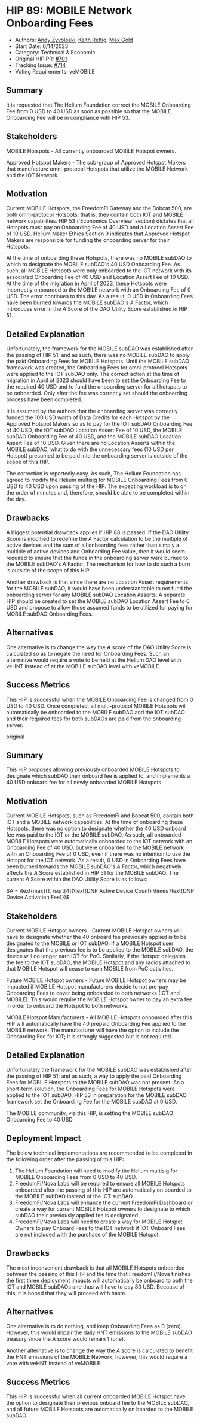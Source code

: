 # HIP 89: MOBILE Network Onboarding Fees 
- Authors: [Andy Zyvoloski](https://github.com/heatedlime), [Keith Rettig](https://github.com/keithrettig), [Max Gold](https://github.com/MaxGold91)
- Start Date: 6/14/2023
- Category: Technical & Economic
- Original HIP PR: [#701](https://github.com/helium/HIP/pull/701)
- Tracking Issue: [#714](https://github.com/helium/HIP/issues/714)
- Voting Requirements: veMOBILE

## Summary
It is requested that The Helium Foundation correct the MOBILE Onboarding Fee from 0 USD to 40 USD as soon as possible so that the MOBILE Onboarding Fee will be in compliance with HIP 53.

## Stakeholders
MOBILE Hotspots - All currently onboarded MOBILE Hotspot owners. 

Approved Hotspot Makers - The sub-group of Approved Hotspot Makers that manufacture omni-protocol Hotspots that utilize the MOBILE Network and the IOT Network.  

## Motivation
Current MOBILE Hotspots, the FreedomFi Gateway and the Bobcat 500, are both omni-protocol Hotspots; that is, they contain both IOT and MOBILE network capabilities.  HIP 53 ('Economics Overview' section) dictates that all Hotspots must pay an Onboarding Fee of 40 USD and a Location Assert Fee of 10 USD.  Helium Maker Ethics Section 9 indicates that Approved Hotspot Makers are responsible for funding the onboarding server for their Hotspots.

At the time of onboarding these Hotspots, there was no MOBILE subDAO to which to designate the MOBILE subDAO's 40 USD Onboarding Fee.  As such, all MOBILE Hotspots were only onboarded to the IOT network with its associated Onboarding Fee of 40 USD and Location Assert Fee of 10 USD.  At the time of the migration in April of 2023, these Hotspots were incorrectly onboarded to the MOBILE network with an Onboarding Fee of 0 USD.  The error continues to this day.  As a result, 0 USD in Onboarding Fees have been burned towards the MOBILE subDAO's $A$ Factor, which introduces error in the $A$ Score of the DAO Utility Score established in HIP 51.

## Detailed Explanation
Unfortunately, the framework for the MOBILE subDAO was established after the passing of HIP 51; and as such, there was no MOBILE subDAO to apply the paid Onboarding Fees for MOBILE Hotspots.  Until the MOBILE subDAO framework was created, the Onboarding Fees for omni-protocol Hotspots were applied to the IOT subDAO only.  The correct action at the time of migration in April of 2023 should have been to set the Onboarding Fee to the required 40 USD and to fund the onboarding server for all hotspots to be onboarded.  Only after the fee was correctly set should the onboarding process have been completed.

It is assumed by the authors that the onboarding server was correctly funded the 100 USD worth of Data Credits for each Hotspot by the Approved Hotspot Makers so as to pay for the IOT subDAO Onboarding Fee of 40 USD, the IOT subDAO Location Assert Fee of 10 USD, the MOBILE subDAO Onboarding Fee of 40 USD, and the MOBILE subDAO Location Assert Fee of 10 USD.  Given there are no Location Asserts within the MOBILE subDAO, what to do with the unnecessary fees (10 USD per Hotspot) presumed to be paid into the onboarding server is outside of the scope of this HIP.

The correction is reportedly easy.  As such, The Helium Foundation has agreed to modify the Helium multisig for MOBILE Onboarding Fees from 0 USD to 40 USD upon passing of the HIP.  The expecting workload is to on the order of minutes and, therefore, should be able to be completed within the day.

## Drawbacks
A biggest potential drawback applies if HIP 88 is passed.  If the DAO Utility Score is modified to redefine the $A$ Factor calculation to be the multiple of active devices and the sum of all onboarding fees rather than simply a multiple of active devices and Onboarding Fee value, then it would seem required to ensure that the funds in the onboarding server were burned to the MOBILE subDAO's $A$ Factor.  The mechanism for how to do such a burn is outside of the scope of this HIP.

Another drawback is that since there are no Location Assert requirements for the MOBILE subDAO, it would have been understandable to not fund the onboarding server for any MOBILE subDAO Location Asserts.  A separate HIP should be created to set the MOBILE subDAO Location Assert Fee to 0 USD and propose to allow those assumed funds to be utilized for paying for MOBILE subDAO Onboarding Fees.

## Alternatives
One alternative is to change the way the $A$ score of the DAO Utility Score is calculated so as to negate the need for Onboarding Fees.  Such an alternative would require a vote to be held at the Helium DAO level with veHNT instead of at the MOBILE subDAO level with veMOBILE.

## Success Metrics
This HIP is successful when the MOBILE Onboarding Fee is changed from 0 USD to 40 USD.  Once completed, all multi-protocol MOBILE Hotspots will automatically be onboarded to the MOBILE subDAO and the IOT subDAO and their required fees for both subDAOs are paid from the onboarding server.



original


## Summary
This HIP proposes allowing previously onboarded MOBILE Hotspots to designate which subDAO their onboard fee is applied to, and implements a 40 USD onboard fee for all newly onboarded MOBILE Hotspots. 

## Motivation
Current MOBILE Hotspots, such as FreedomFi and Bobcat 500, contain both IOT and a MOBILE network capabilities. At the time of onboarding these Hotspots, there was no option to designate whether the 40 USD onboard fee was paid to the IOT or the MOBILE subDAO. As such, all onboarded MOBILE Hotspots were automatically onboarded to the IOT network with an Onboarding Fee of 40 USD, but were onboarded to the MOBILE network with an Onboarding Fee of 0 USD, even if there was no intention to use the Hotspot for the IOT network. As a result, 0 USD in Onboarding Fees have been burned towards the MOBILE subDAO's $A$ Factor, which negatively affects the $A$ Score established in HIP 51 for the MOBILE subDAO. The current $A$ Score within the DAO Utility Score is as follows:

$A = \text{max}(1, \sqrt[4]{\text{DNP Active Device Count} \times \text{DNP Device Activation Fee}})$

## Stakeholders
Current MOBILE Hotspot owners - Current MOBILE Hotspot owners will have to designate whether the 40 onboard fee previously applied is to be designated to the MOBILE or IOT subDAO. If a MOBILE Hotspot user designates that the previous fee is to be applied to the MOBILE subDAO, the device will no longer earn IOT for PoC. Similarly, if the Hotspot delegates the fee to the IOT subDAO, the MOBILE Hotspot and any radios attached to that MOBILE Hotspot will cease to earn MOBILE from PoC activities. 

Future MOBILE Hotspot owners - Future MOBILE Hotspot owners may be impacted if MOBILE Hotspot manufacturers decide to not pre-pay Onboarding Fees to cover being onboarded to both networks (IOT and MOBILE). This would require the MOBILE Hotspot owner to pay an extra fee in order to onboard the Hotspot to both networks.

MOBILE Hotspot Manufacturers - All MOBILE Hotspots onboarded after this HIP will automatically have the 40 prepaid Onboarding Fee applied to the MOBILE network. The manufacturer will have the option to include the Onboarding Fee for IOT; it is strongly suggested but is not required.  

## Detailed Explanation
Unfortunately the framework for the MOBILE subDAO was established after the passing of HIP 51; and as such, a way to apply the paid Onboarding Fees for MOBILE Hotspots to the MOBILE subDAO was not present.  As a short-term solution, the Onboarding Fees for MOBILE Hotspots were applied to the IOT subDAO. HIP 53 in preparation for the MOBILE subDAO framework set the Onboarding Fee for the MOBILE subDAO at 0 USD.

The MOBILE community, via this HIP, is setting the MOBILE subDAO Onboarding Fee to 40 USD.

## Deployment Impact

The below technical implementations are recommended to be completed in the following order after the passing of this HIP:

1. The Helium Foundation will need to modify the Helium multisig for MOBILE Onboarding Fees from 0 USD to 40 USD.
2. FreedomFi/Nova Labs will be required to ensure all MOBILE Hotspots onboarded after the passing of this HIP are automatically on boarded to the MOBILE subDAO instead of the IOT subDAO.
3. FreedomFi/Nova Labs will enhance the current FreedomFi Dashboard or create a way for current MOBILE Hotspot owners to designate to which subDAO their previously applied fee is designated.
4. FreedomFi/Nova Labs will need to create a way for MOBILE Hotspot Owners to pay Onboard Fees to the IOT network if IOT Onboard Fees are not included with the purchase of the MOBILE Hotspot.

## Drawbacks

The most inconvenient drawback is that all MOBILE Hotspots onboarded between the passing of this HIP and the time that FreedomFi/Nova finishes the first three deployment impacts will automatically be onboard to both the IOT and MOBILE subDAOs and thus will have to pay 80 USD.  Because of this, it is hoped that they will proceed with haste.

## Alternatives
One alternative is to do nothing, and keep Onboarding Fees as $0$ (zero). However, this would impair the daily HNT emissions to the MOBILE subDAO treasury since the $A$ score would remain $1$ (one). 

Another alternative is to change the way the $A$ score is calculated to benefit the HNT emissions of the MOBILE Network; however, this would require a vote with veHNT instead of veMOBILE. 

## Success Metrics
This HIP is successful when all current onboarded MOBILE Hotspot have the option to designate their previous onboard fee to the MOBILE subDAO, and all future MOBILE Hotspots are automatically on boarded to the MOBILE subDAO.
